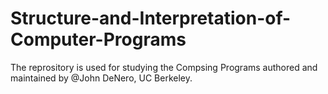 # Structure-and-Interpretation-of-Computer-Programs
The reprository is used for studying the Compsing Programs authored and maintained by @John DeNero, UC Berkeley.

